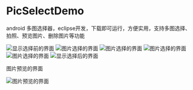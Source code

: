 # PicSelectDemo
android 多图选择器，eclipse开发，下载即可运行，方便实用，支持多图选择、拍照、预览图片、删除图片等功能

![显示选择前的界面](https://github.com/molongwoyoupu/PicSelectDemo/blob/master/image/1.jpg)
![图片选择的界面](https://github.com/molongwoyoupu/PicSelectDemo/blob/master/image/2.jpg)
![图片选择的界面](https://github.com/molongwoyoupu/PicSelectDemo/blob/master/image/3.jpg)
![图片选择的界面](https://github.com/molongwoyoupu/PicSelectDemo/blob/master/image/4.jpg)
![图片选择的界面](https://github.com/molongwoyoupu/PicSelectDemo/blob/master/image/5.jpg)
![显示选择后的界面](https://github.com/molongwoyoupu/PicSelectDemo/blob/master/image/7.jpg)

图片预览的界面

![图片预览的界面](https://github.com/molongwoyoupu/PicSelectDemo/blob/master/image/6.jpg)
